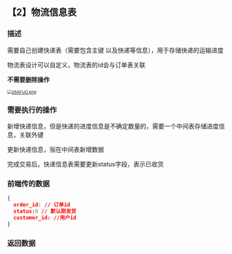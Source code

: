 ## 【2】物流信息表

### 描述

需要自己创建快递表（需要包含主键 以及快递等信息），用于存储快递的运输进度

物流表设计可以自定义，物流表的id会与订单表关联

**不需要删除操作**

[<img src="https://s1.ax1x.com/2022/12/06/z6AFUO.png" alt="z6AFUO.png" style="zoom: 67%;" />](https://imgse.com/i/z6AFUO)

### 需要执行的操作

新增快递信息，但是快递的进度信息是不确定数量的，需要一个中间表存储进度信息，关联外键

更新快递信息，🈯️在中间表新增数据

完成交易后，快递信息表需要更新status字段，表示已收货



### 前端传的数据

```json
{
  order_id: // 订单id
  status:0 // 默认刚发货
  customer_id: //用户id
}
```

### 返回数据

